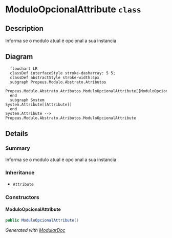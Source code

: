 # ModuloOpcionalAttribute `class`

## Description
Informa se o modulo atual é opcional a sua instancia

## Diagram
```mermaid
  flowchart LR
  classDef interfaceStyle stroke-dasharray: 5 5;
  classDef abstractStyle stroke-width:4px
  subgraph Propeus.Modulo.Abstrato.Atributos
  Propeus.Modulo.Abstrato.Atributos.ModuloOpcionalAttribute[[ModuloOpcionalAttribute]]
  end
  subgraph System
System.Attribute[[Attribute]]
  end
System.Attribute --> Propeus.Modulo.Abstrato.Atributos.ModuloOpcionalAttribute
```

## Details
### Summary
Informa se o modulo atual é opcional a sua instancia

### Inheritance
 - `Attribute`

### Constructors
#### ModuloOpcionalAttribute
```csharp
public ModuloOpcionalAttribute()
```

*Generated with* [*ModularDoc*](https://github.com/hailstorm75/ModularDoc)
